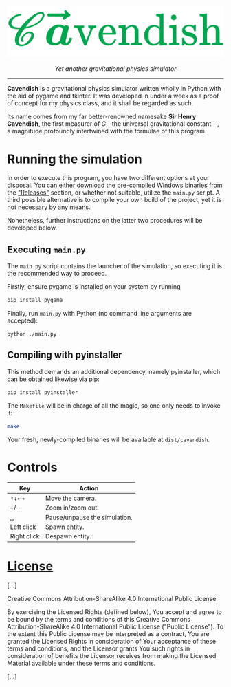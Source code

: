 <div align="center">
  <img src="assets/logo.png">
  <br>
  <br>
  <i>Yet another gravitational physics simulator</i>
</div>

<hr>

**Cavendish** is a gravitational physics simulator written wholly in Python with the aid of pygame and tkinter. It was developed in under a week as a proof of concept for my physics class, and it shall be regarded as such.

Its name comes from my far better-renowned namesake **Sir Henry Cavendish**, the first measurer of $G$—the universal gravitational constant—, a magnitude profoundly intertwined with the formulae of this program.

# Running the simulation
In order to execute this program, you have two different options at your disposal. You can either download the pre-compiled Windows binaries from the ["Releases"](https://github.com/h3nry-d1az/cavendish/releases) section, or whether not suitable, utilize the `main.py` script. A third possible alternative is to compile your own build of the project, yet it is not necessary by any means.

Nonetheless, further instructions on the latter two procedures will be developed below.

## Executing `main.py`
The `main.py` script contains the launcher of the simulation, so executing it is the recommended way to proceed.

Firstly, ensure pygame is installed on your system by running
```bash
pip install pygame
```

Finally, run `main.py` with Python (no command line arguments are accepted):
```
python ./main.py
```

## Compiling with pyinstaller
This method demands an additional dependency, namely pyinstaller, which can be obtained likewise via pip:
```bash
pip install pyinstaller
```
The `Makefile` will be in charge of all the magic, so one only needs to invoke it:
```bash
make
```

Your fresh, newly-compiled binaries will be available at `dist/cavendish`.

# Controls
<table><thead>
  <tr>
    <th>Key</th>
    <th>Action</th>
  </tr></thead>
<tbody>
  <tr>
    <td><kbd>↑↓←→</kbd></td>
    <td>Move the camera.</td>
  </tr>
  <tr>
    <td><kbd>+</kbd>/<kbd>-</kbd></td>
    <td>Zoom in/zoom out.</td>
  </tr>
  <tr>
    <td><kbd>␣</kbd></td>
    <td>Pause/unpause the simulation.</td>
  </tr>
  <tr>
    <td>Left click</td>
    <td>Spawn entity.</td>
  </tr>
  <tr>
    <td>Right click</td>
    <td>Despawn entity.</td>
  </tr>
</tbody>
</table>


# [License](LICENSE)
[...]

Creative Commons Attribution-ShareAlike 4.0 International Public
License

By exercising the Licensed Rights (defined below), You accept and agree
to be bound by the terms and conditions of this Creative Commons
Attribution-ShareAlike 4.0 International Public License ("Public
License"). To the extent this Public License may be interpreted as a
contract, You are granted the Licensed Rights in consideration of Your
acceptance of these terms and conditions, and the Licensor grants You
such rights in consideration of benefits the Licensor receives from
making the Licensed Material available under these terms and
conditions.

[...]
